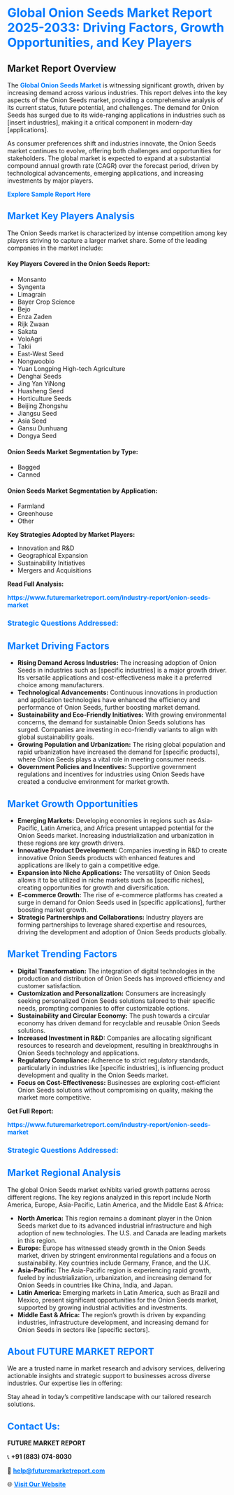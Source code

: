 <h1 style="color: #007BFF;">Global Onion Seeds Market Report 2025-2033: Driving Factors, Growth Opportunities, and Key Players</h1>

<section id="overview">
<h2>Market Report Overview</h2>
<p>The <a href="https://www.futuremarketreport.com/industry-report/onion-seeds-market" style="color: #007BFF; text-decoration: none;"><strong>Global Onion Seeds Market</strong></a> is witnessing significant growth, driven by increasing demand across various industries. This report delves into the key aspects of the Onion Seeds market, providing a comprehensive analysis of its current status, future potential, and challenges. The demand for Onion Seeds has surged due to its wide-ranging applications in industries such as [insert industries], making it a critical component in modern-day [applications].</p>
<p>As consumer preferences shift and industries innovate, the Onion Seeds market continues to evolve, offering both challenges and opportunities for stakeholders. The global market is expected to expand at a substantial compound annual growth rate (CAGR) over the forecast period, driven by technological advancements, emerging applications, and increasing investments by major players.</p>
</section>

<section id="overview">
<p><a href="https://www.futuremarketreport.com/request-sample/reportId=32357" style="color: #007BFF; text-decoration: none;"><strong>Explore Sample Report Here</strong></a></p>
</section>

<section id="key-players">
<h2 style="color: #007BFF;">Market Key Players Analysis</h2>
<p>The Onion Seeds market is characterized by intense competition among key players striving to capture a larger market share. Some of the leading companies in the market include:</p>
<h4>Key Players Covered in the Onion Seeds Report:</h4>
<ul><li>Monsanto</li><li>Syngenta</li><li>Limagrain</li><li>Bayer Crop Science</li><li>Bejo</li><li>Enza Zaden</li><li>Rijk Zwaan</li><li>Sakata</li><li>VoloAgri</li><li>Takii</li><li>East-West Seed</li><li>Nongwoobio</li><li>Yuan Longping High-tech Agriculture</li><li>Denghai Seeds</li><li>Jing Yan YiNong</li><li>Huasheng Seed</li><li>Horticulture Seeds</li><li>Beijing Zhongshu</li><li>Jiangsu Seed</li><li>Asia Seed</li><li>Gansu Dunhuang</li><li>Dongya Seed</li></ul>
<h4>Onion Seeds Market Segmentation by Type:</h4>
<ul><li>Bagged</li><li>Canned</li></ul>

<h4>Onion Seeds Market Segmentation by Application:</h4>
<ul><li>Farmland</li><li>Greenhouse</li><li>Other</li></ul>
<p><strong>Key Strategies Adopted by Market Players:</strong></p>
<ul>
<li>Innovation and R&D</li>
<li>Geographical Expansion</li>
<li>Sustainability Initiatives</li>
<li>Mergers and Acquisitions</li>
</ul>
</section>

<section>
<p><strong>Read Full Analysis: </strong></p><a href="https://www.futuremarketreport.com/industry-report/onion-seeds-market" style="color: #007BFF; text-decoration: none;"><strong>https://www.futuremarketreport.com/industry-report/onion-seeds-market</strong></a>
<h3 style="color: #007BFF;">Strategic Questions Addressed:</h3>
</section>

<section id="driving-factors">
<h2 style="color: #007BFF;">Market Driving Factors</h2>
<ul>
<li><strong>Rising Demand Across Industries:</strong> The increasing adoption of Onion Seeds in industries such as [specific industries] is a major growth driver. Its versatile applications and cost-effectiveness make it a preferred choice among manufacturers.</li>
<li><strong>Technological Advancements:</strong> Continuous innovations in production and application technologies have enhanced the efficiency and performance of Onion Seeds, further boosting market demand.</li>
<li><strong>Sustainability and Eco-Friendly Initiatives:</strong> With growing environmental concerns, the demand for sustainable Onion Seeds solutions has surged. Companies are investing in eco-friendly variants to align with global sustainability goals.</li>
<li><strong>Growing Population and Urbanization:</strong> The rising global population and rapid urbanization have increased the demand for [specific products], where Onion Seeds plays a vital role in meeting consumer needs.</li>
<li><strong>Government Policies and Incentives:</strong> Supportive government regulations and incentives for industries using Onion Seeds have created a conducive environment for market growth.</li>
</ul>
</section>

<section id="growth-opportunities">
<h2 style="color: #007BFF;">Market Growth Opportunities</h2>
<ul>
<li><strong>Emerging Markets:</strong> Developing economies in regions such as Asia-Pacific, Latin America, and Africa present untapped potential for the Onion Seeds market. Increasing industrialization and urbanization in these regions are key growth drivers.</li>
<li><strong>Innovative Product Development:</strong> Companies investing in R&D to create innovative Onion Seeds products with enhanced features and applications are likely to gain a competitive edge.</li>
<li><strong>Expansion into Niche Applications:</strong> The versatility of Onion Seeds allows it to be utilized in niche markets such as [specific niches], creating opportunities for growth and diversification.</li>
<li><strong>E-commerce Growth:</strong> The rise of e-commerce platforms has created a surge in demand for Onion Seeds used in [specific applications], further boosting market growth.</li>
<li><strong>Strategic Partnerships and Collaborations:</strong> Industry players are forming partnerships to leverage shared expertise and resources, driving the development and adoption of Onion Seeds products globally.</li>
</ul>
</section>

<section id="trending-factors">
<h2 style="color: #007BFF;">Market Trending Factors</h2>
<ul>
<li><strong>Digital Transformation:</strong> The integration of digital technologies in the production and distribution of Onion Seeds has improved efficiency and customer satisfaction.</li>
<li><strong>Customization and Personalization:</strong> Consumers are increasingly seeking personalized Onion Seeds solutions tailored to their specific needs, prompting companies to offer customizable options.</li>
<li><strong>Sustainability and Circular Economy:</strong> The push towards a circular economy has driven demand for recyclable and reusable Onion Seeds solutions.</li>
<li><strong>Increased Investment in R&D:</strong> Companies are allocating significant resources to research and development, resulting in breakthroughs in Onion Seeds technology and applications.</li>
<li><strong>Regulatory Compliance:</strong> Adherence to strict regulatory standards, particularly in industries like [specific industries], is influencing product development and quality in the Onion Seeds market.</li>
<li><strong>Focus on Cost-Effectiveness:</strong> Businesses are exploring cost-efficient Onion Seeds solutions without compromising on quality, making the market more competitive.</li>
</ul>
</section>

<section>
<p><strong>Get Full Report: </strong></p><a href="https://www.futuremarketreport.com/industry-report/onion-seeds-market" style="color: #007BFF; text-decoration: none;"><strong>https://www.futuremarketreport.com/industry-report/onion-seeds-market</strong></a>
<h3 style="color: #007BFF;">Strategic Questions Addressed:</h3>
</section>


<section id="regional-analysis">
<h2 style="color: #007BFF;">Market Regional Analysis</h2>
<p>The global Onion Seeds market exhibits varied growth patterns across different regions. The key regions analyzed in this report include North America, Europe, Asia-Pacific, Latin America, and the Middle East & Africa:</p>
<ul>
<li><strong>North America:</strong> This region remains a dominant player in the Onion Seeds market due to its advanced industrial infrastructure and high adoption of new technologies. The U.S. and Canada are leading markets in this region.</li>
<li><strong>Europe:</strong> Europe has witnessed steady growth in the Onion Seeds market, driven by stringent environmental regulations and a focus on sustainability. Key countries include Germany, France, and the U.K.</li>
<li><strong>Asia-Pacific:</strong> The Asia-Pacific region is experiencing rapid growth, fueled by industrialization, urbanization, and increasing demand for Onion Seeds in countries like China, India, and Japan.</li>
<li><strong>Latin America:</strong> Emerging markets in Latin America, such as Brazil and Mexico, present significant opportunities for the Onion Seeds market, supported by growing industrial activities and investments.</li>
<li><strong>Middle East & Africa:</strong> The region’s growth is driven by expanding industries, infrastructure development, and increasing demand for Onion Seeds in sectors like [specific sectors].</li>
</ul>
</section>

<footer>
<h2 style="color: #007BFF;">About FUTURE MARKET REPORT</h2>
<p>We are a trusted name in market research and advisory services, delivering actionable insights and strategic support to businesses across diverse industries. Our expertise lies in offering:</p>

<p>Stay ahead in today’s competitive landscape with our tailored research solutions.</p>

<h2 style="color: #007BFF;">Contact Us:</h2>
<p><strong>FUTURE MARKET REPORT</strong></p>
<p>📞 <strong>+91 (883) 074-8030</strong></p>
<p>📧 <strong><a href="mailto:help@futuremarketreport.com" style="color: #007BFF;">help@futuremarketreport.com</a></strong></p>
<p>🌐 <strong><a href="https://www.futuremarketreport.com/" style="color: #007BFF;">Visit Our Website</a></strong></p>
</footer>
